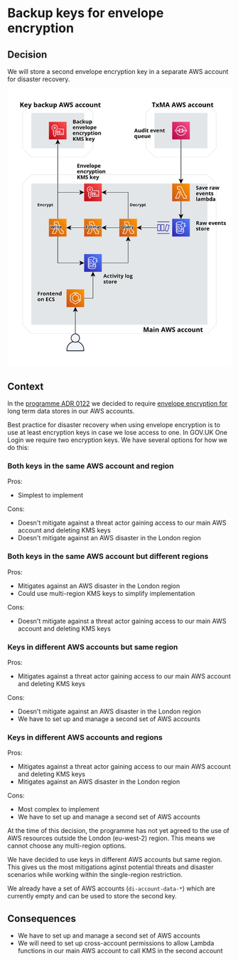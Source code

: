 # Backup keys for envelope encryption

## Decision

We will store a second envelope encryption key in a separate AWS account for disaster recovery.

![Architectural Design diagram a backup KMS key stored in a separate AWS account](images/ADR-0009-envelope-encryption.png)

## Context

In the [programme ADR 0122](https://github.com/govuk-one-login/architecture/blob/main/adr/0122-secure-storage-accounts-data.md) we decided to require [envelope encryption for](https://docs.aws.amazon.com/encryption-sdk/latest/developer-guide/concepts.html#envelope-encryption) long term data stores in our AWS accounts.

Best practice for disaster recovery when using envelope encryption is to use at least encryption keys in case we lose access to one.
In GOV.UK One Login we require two encryption keys. We have several options for how we do this:

### Both keys in the same AWS account and region

Pros:

- Simplest to implement

Cons:

- Doesn't mitigate against a threat actor gaining access to our main AWS account and deleting KMS keys
- Doesn't mitigate against an AWS disaster in the London region

### Both keys in the same AWS account but different regions

Pros:

- Mitigates against an AWS disaster in the London region
- Could use multi-region KMS keys to simplify implementation

Cons:

- Doesn't mitigate against a threat actor gaining access to our main AWS account and deleting KMS keys

### Keys in different AWS accounts but same region

Pros:

- Mitigates against a threat actor gaining access to our main AWS account and deleting KMS keys

Cons:

- Doesn't mitigate against an AWS disaster in the London region
- We have to set up and manage a second set of AWS accounts

### Keys in different AWS accounts and regions

Pros:

- Mitigates against a threat actor gaining access to our main AWS account and deleting KMS keys
- Mitigates against an AWS disaster in the London region

Cons:

- Most complex to implement
- We have to set up and manage a second set of AWS accounts

At the time of this decision, the programme has not yet agreed to the use of AWS resources outside the London (eu-west-2) region.
This means we cannot choose any multi-region options.

We have decided to use keys in different AWS accounts but same region.
This gives us the most mitigations aginst potential threats and disaster scenarios while working within the single-region restriction.

We already have a set of AWS accounts (`di-account-data-*`) which are currently empty and can be used to store the second key.

## Consequences

- We have to set up and manage a second set of AWS accounts
- We will need to set up cross-account permissions to allow Lambda functions in our main AWS account to call KMS in the second account
